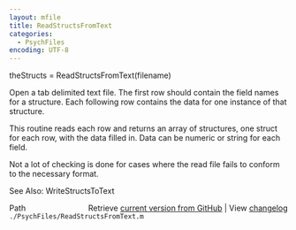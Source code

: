 ```yaml
---
layout: mfile
title: ReadStructsFromText
categories:
  - PsychFiles
encoding: UTF-8
---
```


theStructs = ReadStructsFromText\(filename\)

Open a tab delimited text file.  The first row should
contain the field names for a structure.  Each following
row contains the data for one instance of that structure.

This routine reads each row and returns an array of structures,
one struct for each row, with the data filled in.  Data
can be numeric or string for each field.

Not a lot of checking is done for cases where the read file
fails to conform to the necessary format.

See Also: WriteStructsToText


<div class="code_header" style="text-align:right;">
  <span style="float:left;">Path&nbsp;&nbsp;</span> <span class="counter">Retrieve <a href=
  "https://raw.github.com/Psychtoolbox-3/Psychtoolbox-3/beta/./PsychFiles/ReadStructsFromText.m">current version from GitHub</a> | View <a href=
  "https://github.com/Psychtoolbox-3/Psychtoolbox-3/commits/beta/./PsychFiles/ReadStructsFromText.m">changelog</a></span>
</div>
<div class="code">
  <code>./PsychFiles/ReadStructsFromText.m</code>
</div>
